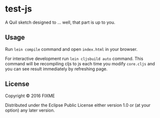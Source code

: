 # test-js

A Quil sketch designed to ... well, that part is up to you.

## Usage

Run `lein compile` command and open `index.html` in your browser.

For interactive development run `lein cljsbuild auto` command. This command will be recompiling cljs to js each time you modify `core.cljs` and you can see result immediately by refreshing page.

## License

Copyright © 2016 FIXME

Distributed under the Eclipse Public License either version 1.0 or (at
your option) any later version.

